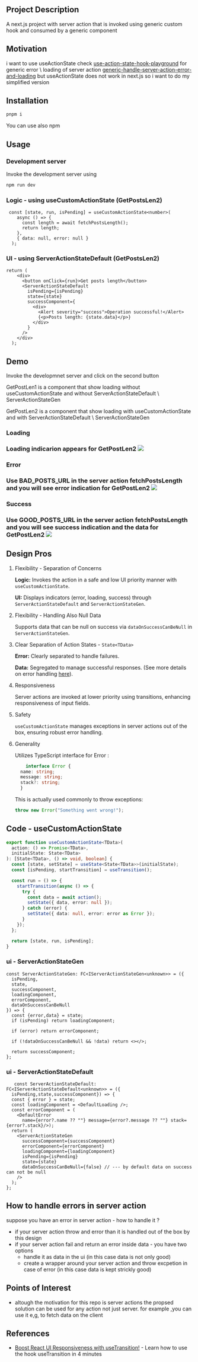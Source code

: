 <h2 id="project-description">Project Description</h2>
A next.js project with server action that is invoked using generic custom hook and consumed by a generic component

<h2 id="motivation">Motivation</h2>
i want to use useActionState check <a href='https://github.com/NathanKr/use-action-state-hook-playground'>use-action-state-hook-playground</a> 
for generic error \ loading of server action <a href='https://github.com/NathanKr/generic-handle-server-action-error-and-loading'>generic-handle-server-action-error-and-loading</a> 
but useActionState does not work in next.js so i want to do my simplified version

<h2 id="installation">Installation</h2>

```bash
pnpm i
```

You can use also npm

<h2 id="usage">Usage</h2>

<h3>Development server</h3>
Invoke the development server using

```bash
npm run dev
```

<h3>Logic - using useCustomActionState (GetPostsLen2)</h3>

```tsx
 const [state, run, isPending] = useCustomActionState<number>(
    async () => {
      const length = await fetchPostsLength();
      return length;
    },
    { data: null, error: null }
  );
```

<h3>UI - using ServerActionStateDefault (GetPostsLen2)</h3>

```tsx
return (
    <div>
      <button onClick={run}>Get posts length</button>
      <ServerActionStateDefault
        isPending={isPending}
        state={state}
        successComponent={
          <div>
            <Alert severity="success">Operation successful!</Alert>
            {<p>Posts length: {state.data}</p>}
          </div>
        }
      />
    </div>
  );
```

<h2 id="demo">Demo</h2>
<p>Invoke the developmnet server and click on the second button</p>
<p>GetPostLen1 is a component that show loading without useCustomActionState and without ServerActionStateDefault \ ServerActionStateGen</p>
<p>GetPostLen2 is a component that show loading with useCustomActionState and with ServerActionStateDefault \ ServerActionStateGen</p>

<h3>Loading<h3>
Loading indicarion appears for GetPostLen2
<img src='./figs/loading.png'/>

<h3>Error<h3>
Use BAD_POSTS_URL in the server action fetchPostsLength and you will see error indication for GetPostLen2
<img src='./figs/error.png'/>

<h3>Success<h3>
Use GOOD_POSTS_URL in the server action fetchPostsLength and you will see success indication and the data for GetPostLen2
<img src='./figs/success.png'>


<h2 id="design">Design Pros</h2>
<ol>
  <li>
    Flexibility - Separation of Concerns
    <p>
      <strong>Logic:</strong> Invokes the action in a safe and low UI priority manner with <code>useCustomActionState</code>.
    </p>
    <p>
      <strong>UI:</strong> Displays indicators (error, loading, success) through <code>ServerActionStateDefault</code> and <code>ServerActionStateGen</code>.
    </p>
  </li>
  <li>
    Flexibility - Handling Also Null Data
    <p>
      Supports data that can be null on success via <code>dataOnSuccessCanBeNull</code> in <code>ServerActionStateGen</code>.
    </p>
  </li>
  <li>
    Clear Separation of Action States - <code>State&lt;TData&gt;</code>

  <p>
      <strong>Error:</strong> Clearly separated to handle failures.
    </p>
    <p>
      <strong>Data:</strong> Segregated to manage successful responses. (See more details on error handling <a href='#handle-errors'>here</a>).
    </p>
  </li>
  <li>
    Responsiveness
    <p>
      Server actions are invoked at lower priority using transitions, enhancing responsiveness of input fields.
    </p>
  </li>
  <li>
    Safety
    <p>
      <code>useCustomActionState</code> manages exceptions in server actions out of the box, ensuring robust error handling.
    </p>
  </li>
  <li>
    Generality
    <p>
      Utilizes TypeScript interface for Error :
      
  ```ts
      interface Error {
    name: string;
    message: string;
    stack?: string;
    }
  ```
  
  This is actually used commonly to throw exceptions:

  ```ts
  throw new Error("Something went wrong!");
  ```
  </p>
  </li>
</ol>


<h2>Code - useCustomActionState</h2>

```ts
export function useCustomActionState<TData>(
  action: () => Promise<TData>,
  initialState: State<TData>
): [State<TData>, () => void, boolean] {
  const [state, setState] = useState<State<TData>>(initialState);
  const [isPending, startTransition] = useTransition();

  const run = () => {
    startTransition(async () => {
      try {
        const data = await action();
        setState({ data, error: null });
      } catch (error) {
        setState({ data: null, error: error as Error });
      }
    });
  };

  return [state, run, isPending];
}

```
<h3>ui - ServerActionStateGen </h3>

```tsx
const ServerActionStateGen: FC<IServerActionStateGen<unknown>> = ({
  isPending,
  state,
  successComponent,
  loadingComponent,
  errorComponent,
  dataOnSuccessCanBeNull
}) => {
  const {error,data} = state;
  if (isPending) return loadingComponent;

  if (error) return errorComponent;
  
  if (!dataOnSuccessCanBeNull && !data) return <></>;

  return successComponent; 
};
```

<h3>ui - ServerActionStateDefault </h3>

```tsx
   const ServerActionStateDefault: FC<IServerActionStateDefault<unknown>> = ({
  isPending,state,successComponent}) => {
  const { error } = state;
  const loadingComponent = <DefaultLoading />;
  const errorComponent = (
    <DefaultError
      name={error?.name ?? ""} message={error?.message ?? ""} stack={error?.stack}/>);
  return (
    <ServerActionStateGen
      successComponent={successComponent}
      errorComponent={errorComponent}
      loadingComponent={loadingComponent}
      isPending={isPending}
      state={state}
      dataOnSuccessCanBeNull={false} // --- by default data on success can not be null
    />
  );
};

```

<h2 id='handle-errors'>How to handle errors in server action</h2>
suppose you have an error in server action - how to handle it ?
<ul>
<li>if your server action throw and error than it is handled out of the box by this design</li>
<li>if your server action fail and return an error inside data - you have two options
<ul>
<li>handle it as data in the ui (in this case data is not only good)</li> 
<li>create a wrapper around your server action and throw excpetion in case of error (in this case data is kept strickly good)</li> 
</ul>
</li>
</ul>



<h2 id="points-of-interest">Points of Interest</h2>
<ul>
    <li>altough the motivation for this repo is server actions the propsed solution can be used for any action not just server. for example ,you can use it e,g, to fetch data on the client</li>
</ul>

<h2 id="references">References</h2>
<ul>
    <li><a href='https://youtu.be/IBZ4esQbKjw?si=XZTIV2mNYLDOVP-w'>Boost React UI Responsiveness with useTransition!</a> - Learn how to use the hook useTransition in 4 minutes</li>
</ul>

